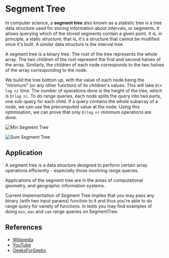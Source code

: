 # Segment Tree

In computer science, a **segment tree** also known as a statistic tree 
is a tree data structure used for storing information about intervals, 
or segments. It allows querying which of the stored segments contain 
a given point. It is, in principle, a static structure; that is, 
it's a structure that cannot be modified once it's built. A similar 
data structure is the interval tree.

A segment tree is a binary tree. The root of the tree represents the 
whole array. The two children of the root represent the 
first and second halves of the array. Similarly, the 
children of each node corresponds to the two halves of 
the array corresponding to the node.

We build the tree bottom up, with the value of each node 
being the "minimum" (or any other function) of its children's values. This will 
take `O(n log n)` time. The number 
of operations done is the height of the tree, which 
is `O(log n)`. To do range queries, each node splits the 
query into two parts, one sub-query for each child. 
If a query contains the whole subarray of a node, we 
can use the precomputed value at the node. Using this 
optimisation, we can prove that only `O(log n)` minimum 
operations are done.

![Min Segment Tree](https://www.geeksforgeeks.org/wp-content/uploads/RangeMinimumQuery.png)

![Sum Segment Tree](https://www.geeksforgeeks.org/wp-content/uploads/segment-tree1.png)

## Application

A segment tree is a data structure designed to perform 
certain array operations efficiently - especially those 
involving range queries.

Applications of the segment tree are in the areas of computational geometry, 
and geographic information systems.

Current implementation of Segment Tree implies that you may
pass any binary (with two input params) function to it and 
thus you're able to do range query for variety of functions.
In tests you may find examples of doing `min`, `max` and `sam` range
queries on SegmentTree.
 
## References

- [Wikipedia](https://en.wikipedia.org/wiki/Segment_tree)
- [YouTube](https://www.youtube.com/watch?v=ZBHKZF5w4YU&index=65&list=PLLXdhg_r2hKA7DPDsunoDZ-Z769jWn4R8)
- [GeeksForGeeks](https://www.geeksforgeeks.org/segment-tree-set-1-sum-of-given-range/)